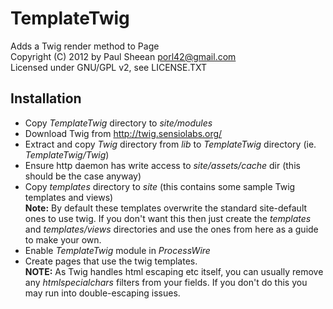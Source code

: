TemplateTwig
============
Adds a Twig render method to Page  
Copyright (C) 2012 by Paul Sheean porl42@gmail.com  
Licensed under GNU/GPL v2, see LICENSE.TXT

Installation
------------
* Copy *TemplateTwig* directory to *site/modules*
* Download Twig from http://twig.sensiolabs.org/
* Extract and copy *Twig* directory from *lib* to *TemplateTwig* directory (ie. *TemplateTwig/Twig*)
* Ensure http daemon has write access to *site/assets/cache* dir (this should be the case anyway)
* Copy *templates* directory to *site* (this contains some sample Twig templates and views)  
	**Note:** By default these templates overwrite the standard site-default ones to use twig.
	If you don't want this then just create the *templates* and *templates/views* directories
	and use the ones from here as a guide to make your own.
* Enable *TemplateTwig* module in *ProcessWire*
* Create pages that use the twig templates.  
	**NOTE:** As Twig handles html escaping etc itself, you can usually remove any *htmlspecialchars* filters from your fields.
	If you don't do this you may run into double-escaping issues.